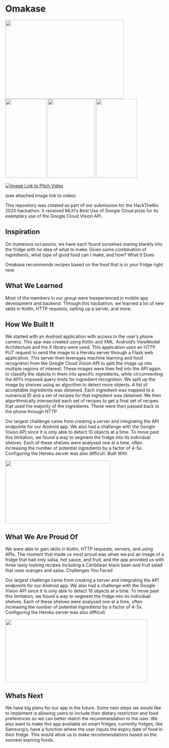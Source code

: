 # Omakase

<img src="https://challengepost-s3-challengepost.netdna-ssl.com/photos/production/software_photos/001/194/952/datas/gallery.jpg" width="375" height="250"/> <img src="https://challengepost-s3-challengepost.netdna-ssl.com/photos/production/software_photos/001/195/377/datas/gallery.jpg" width="130" height="250"/> <img src="https://i.imgur.com/uuLR3Wj.png" width="150" height="250"/>
<img src="https://challengepost-s3-challengepost.netdna-ssl.com/photos/production/software_photos/001/195/341/datas/gallery.jpg" width="130" height="250"/>

[![Image Link to Pitch Video](https://img.youtube.com/vi/ehMYADP1Ms8/0.jpg)](https://www.youtube.com/watch?v=ehMYADP1Ms8)

(see attached image link to video)

This repository was created as part of our submission for the HackThe6ix 2020 hackathon. It received MLH's Best Use of Google Cloud prize for its exemplary use of the Google Cloud Vision API. 

## Inspiration

On numerous occasions, we have each found ourselves staring blankly into the fridge with no idea of what to make. Given some combination of ingredients, what type of good food can I make, and how?
What It Does

Omakase recommends recipes based on the food that is in your fridge right now.

## What We Learned

Most of the members in our group were inexperienced in mobile app development and backend. Through this hackathon, we learned a lot of new skills in Kotlin, HTTP requests, setting up a server, and more.

## How We Built It

We started with an Android application with access to the user’s phone camera. This app was created using Kotlin and XML. Android’s ViewModel Architecture and the X library were used. This application uses an HTTP PUT request to send the image to a Heroku server through a Flask web application. This server then leverages machine learning and food recognition from the Google Cloud Vision API to split the image up into multiple regions of interest. These images were then fed into the API again, to classify the objects in them into specific ingredients, while circumventing the API’s imposed query limits for ingredient recognition. We split up the image by shelves using an algorithm to detect more objects. A list of acceptable ingredients was obtained. Each ingredient was mapped to a numerical ID and a set of recipes for that ingredient was obtained. We then algorithmically intersected each set of recipes to get a final set of recipes that used the majority of the ingredients. These were then passed back to the phone through HTTP.

Our largest challenge came from creating a server and integrating the API endpoints for our Android app. We also had a challenge with the Google Vision API since it is only able to detect 10 objects at a time. To move past this limitation, we found a way to segment the fridge into its individual shelves. Each of these shelves were analysed one at a time, often increasing the number of potential ingredients by a factor of 4-5x. Configuring the Heroku server was also difficult.
Built With

<img src="https://i.imgur.com/bMGFlAM.png" width="333" height="200"/>

## What We Are Proud Of

We were able to gain skills in Kotlin, HTTP requests, servers, and using APIs. The moment that made us most proud was when we put an image of a fridge that had only salsa, hot sauce, and fruit, and the app provided us with three tasty looking recipes including a Caribbean black bean and fruit salad that uses oranges and salsa.
Challenges You Faced

Our largest challenge came from creating a server and integrating the API endpoints for our Android app. We also had a challenge with the Google Vision API since it is only able to detect 10 objects at a time. To move past this limitation, we found a way to segment the fridge into its individual shelves. Each of these shelves were analysed one at a time, often increasing the number of potential ingredients by a factor of 4-5x. Configuring the Heroku server was also difficult.

<img src="https://challengepost-s3-challengepost.netdna-ssl.com/photos/production/software_photos/001/195/364/datas/gallery.jpg" width="450" height="200"/>

## Whats Next

We have big plans for our app in the future. Some next steps we would like to implement is allowing users to include their dietary restriction and food preferences so we can better match the recommendation to the user. We also want to make this app available on smart fridges, currently fridges, like Samsung’s, have a function where the user inputs the expiry date of food in their fridge. This would allow us to make recommendations based on the soonest expiring foods.
